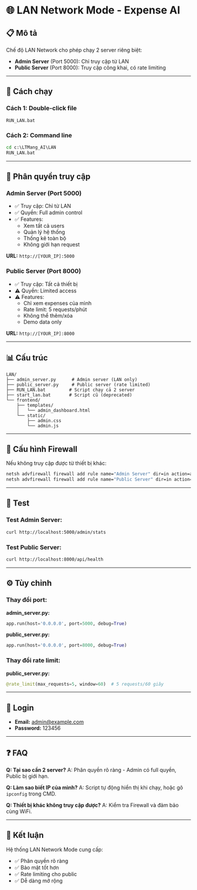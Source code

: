 # 🌐 LAN Network Mode - Expense AI

## 📋 Mô tả

Chế độ LAN Network cho phép chạy 2 server riêng biệt:
- **Admin Server** (Port 5000): Chỉ truy cập từ LAN
- **Public Server** (Port 8000): Truy cập công khai, có rate limiting

---

## 🚀 Cách chạy

### Cách 1: Double-click file
```
RUN_LAN.bat
```

### Cách 2: Command line
```cmd
cd c:\LTMang_AI\LAN
RUN_LAN.bat
```

---

## 🔐 Phân quyền truy cập

### Admin Server (Port 5000)
- ✅ Truy cập: Chỉ từ LAN
- ✅ Quyền: Full admin control
- ✅ Features:
  - Xem tất cả users
  - Quản lý hệ thống
  - Thống kê toàn bộ
  - Không giới hạn request

**URL:** `http://[YOUR_IP]:5000`

### Public Server (Port 8000)
- ✅ Truy cập: Tất cả thiết bị
- ⚠️ Quyền: Limited access
- ⚠️ Features:
  - Chỉ xem expenses của mình
  - Rate limit: 5 requests/phút
  - Không thể thêm/xóa
  - Demo data only

**URL:** `http://[YOUR_IP]:8000`

---

## 📊 Cấu trúc

```
LAN/
├── admin_server.py      # Admin server (LAN only)
├── public_server.py     # Public server (rate limited)
├── RUN_LAN.bat         # Script chạy cả 2 server
├── start_lan.bat       # Script cũ (deprecated)
└── frontend/
    ├── templates/
    │   └── admin_dashboard.html
    └── static/
        ├── admin.css
        └── admin.js
```

---

## 🔧 Cấu hình Firewall

Nếu không truy cập được từ thiết bị khác:

```cmd
netsh advfirewall firewall add rule name="Admin Server" dir=in action=allow protocol=TCP localport=5000
netsh advfirewall firewall add rule name="Public Server" dir=in action=allow protocol=TCP localport=8000
```

---

## 🧪 Test

### Test Admin Server:
```bash
curl http://localhost:5000/admin/stats
```

### Test Public Server:
```bash
curl http://localhost:8000/api/health
```

---

## ⚙️ Tùy chỉnh

### Thay đổi port:

**admin_server.py:**
```python
app.run(host='0.0.0.0', port=5000, debug=True)
```

**public_server.py:**
```python
app.run(host='0.0.0.0', port=8000, debug=True)
```

### Thay đổi rate limit:

**public_server.py:**
```python
@rate_limit(max_requests=5, window=60)  # 5 requests/60 giây
```

---

## 📝 Login

- **Email:** admin@example.com
- **Password:** 123456

---

## ❓ FAQ

**Q: Tại sao cần 2 server?**
A: Phân quyền rõ ràng - Admin có full quyền, Public bị giới hạn.

**Q: Làm sao biết IP của mình?**
A: Script tự động hiển thị khi chạy, hoặc gõ `ipconfig` trong CMD.

**Q: Thiết bị khác không truy cập được?**
A: Kiểm tra Firewall và đảm bảo cùng WiFi.

---

## 🎯 Kết luận

Hệ thống LAN Network Mode cung cấp:
- ✅ Phân quyền rõ ràng
- ✅ Bảo mật tốt hơn
- ✅ Rate limiting cho public
- ✅ Dễ dàng mở rộng
